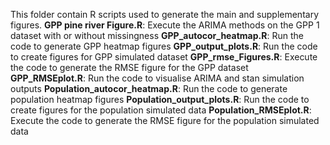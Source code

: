 This folder contain R scripts used to generate the main and supplementary figures. 
**GPP pine river Figure.R**: Execute the ARIMA methods on the GPP 1 dataset with or without missingness
**GPP_autocor_heatmap.R**: Run the code to generate GPP heatmap figures
**GPP_output_plots.R**: Run the code to create figures for GPP simulated dataset
**GPP_rmse_Figures.R**: Execute the code to generate the RMSE figure for the GPP dataset
**GPP_RMSEplot.R**: Run the code to visualise ARIMA and stan simulation outputs
**Population_autocor_heatmap.R**: Run the code to generate population heatmap figures
**Population_output_plots.R**: Run the code to create figures for the population simulated data
**Population_RMSEplot.R**: Execute the code to generate the RMSE figure for the population simulated data
